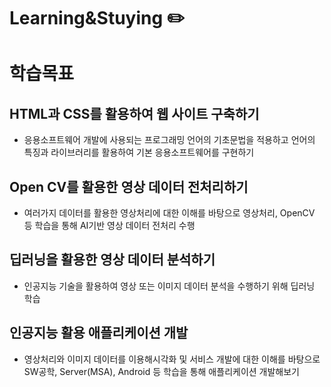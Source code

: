 # Learning&Stuying ✏️

# 학습목표

## HTML과 CSS를 활용하여 웹 사이트 구축하기
- 응용소프트웨어 개발에 사용되는 프로그래밍 언어의 기초문법을 적용하고 언어의 특징과 라이브러리를 활용하여 기본 응용소프트웨어를 구현하기

## Open CV를 활용한 영상 데이터 전처리하기
- 여러가지 데이터를 활용한 영상처리에 대한 이해를 바탕으로 영상처리, OpenCV 등 학습을 통해 AI기반 영상 데이터 전처리 수행

## 딥러닝을 활용한 영상 데이터 분석하기
- 인공지능 기술을 활용하여 영상 또는 이미지 데이터 분석을 수행하기 위해 딥러닝 학습

## 인공지능 활용 애플리케이션 개발
- 영상처리와 이미지 데이터를 이용해시각화 및 서비스 개발에 대한 이해를 바탕으로 SW공학, Server(MSA), Android 등 학습을 통해 애플리케이션 개발해보기


